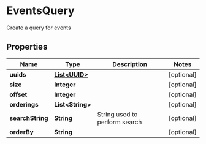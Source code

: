 

# EventsQuery

Create a query for events
## Properties

Name | Type | Description | Notes
------------ | ------------- | ------------- | -------------
**uuids** | [**List&lt;UUID&gt;**](UUID.md) |  |  [optional]
**size** | **Integer** |  |  [optional]
**offset** | **Integer** |  |  [optional]
**orderings** | **List&lt;String&gt;** |  |  [optional]
**searchString** | **String** | String used to perform search |  [optional]
**orderBy** | **String** |  |  [optional]



